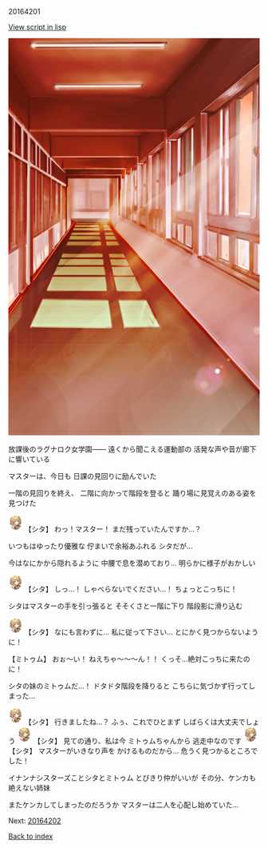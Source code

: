 20164201

[View script in lisp](../scripts/20164201.txt)

![corridor_evening.png](../images/backgrounds/corridor_evening.png)

放課後のラグナロク女学園――
遠くから聞こえる運動部の
活発な声や音が廊下に響いている

マスターは、今日も
日課の見回りに励んでいた

一階の見回りを終え、
二階に向かって階段を登ると
踊り場に見覚えのある姿を見つけた

<img src="../images/units/201621.png" alt="201621.png" height="34"/>
【シタ】
わっ！マスター！
まだ残っていたんですか…？

いつもはゆったり優雅な
佇まいで余裕あふれる
シタだが…

今はなにかから隠れるように
中腰で息を潜めており…
明らかに様子がおかしい

<img src="../images/units/201621.png" alt="201621.png" height="34"/>
【シタ】
しっ…！
しゃべらないでください…！
ちょっとこっちに！

シタはマスターの手を引っ張ると
そそくさと一階に下り
階段影に滑り込む

<img src="../images/units/201621.png" alt="201621.png" height="34"/>
【シタ】
なにも言わずに…
私に従って下さい…
とにかく見つからないように！

【ミトゥム】
おぉ～い！
ねえちゃ～～～ん！！
くっそ…絶対こっちに来たのに！

シタの妹のミトゥムだ…！
ドタドタ階段を降りると
こちらに気づかず行ってしまった…

<img src="../images/units/201621.png" alt="201621.png" height="34"/>
【シタ】
行きましたね…？
ふぅ、これでひとまず
しばらくは大丈夫でしょう

<img src="../images/units/201621.png" alt="201621.png" height="34"/>
【シタ】
見ての通り、私は今
ミトゥムちゃんから
逃走中なのです

<img src="../images/units/201621.png" alt="201621.png" height="34"/>
【シタ】
マスターがいきなり声を
かけるものだから…
危うく見つかるところでした！

イナンナシスターズことシタとミトゥム
とびきり仲がいいが
その分、ケンカも絶えない姉妹

またケンカしてしまったのだろうか
マスターは二人を心配し始めていた…

Next: [20164202](20164202.md)

[Back to index](index.md)
